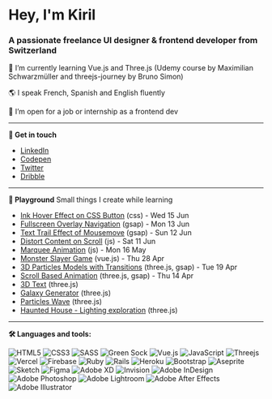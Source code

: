 <h1>Hey, I'm Kiril</h1>
<h3>A passionate freelance UI designer & frontend developer from Switzerland</h3>

🌱 I’m currently learning Vue.js and Three.js (Udemy course by Maximilian Schwarzmüller and threejs-journey by Bruno Simon)

🌎 I speak French, Spanish and English fluently

🔭 I’m open for a job or internship as a frontend dev


---
**👋  Get in touch**

- <a href="https://linkedin.com/in/kiriltucker" target="blank">LinkedIn</a>
- <a href="https://codepen.io/kirilbt" target="blank">Codepen</a>
- <a href="https://twitter.com/kirilbt" target="blank">Twitter</a>
- <a href="https://dribbble.com/kirilbt" target="blank">Dribble</a>

---
**🎨  Playground**
Small things I create while learning

- [Ink Hover Effect on CSS Button](https://codepen.io/kirilbt/full/gOvqVgP) (css) - Wed 15 Jun
- [Fullscreen Overlay Navigation](https://codepen.io/kirilbt/full/ZErVqbz) (gsap) - Mon 13 Jun
- [Text Trail Effect of Mousemove](https://codepen.io/kirilbt/full/XWZojKG) (gsap) - Sun 12 Jun
- [Distort Content on Scroll](https://codepen.io/kirilbt/full/dydQwJp) (js) - Sat 11 Jun
- [Marquee Animation](https://codepen.io/kirilbt/full/rNJjpRQ) (js) - Mon 16 May
- [Monster Slayer Game](https://kirilbt.github.io/monster-slayer/) (vue.js) - Thu 28 Apr
- [3D Particles Models with Transitions](https://3d-particles-models-with-transitions.vercel.app/) (three.js, gsap) - Tue 19 Apr
- [Scroll Based Animation](https://scroll-based-animation-weld.vercel.app/) (three.js, gsap) - Thu 14 Apr
- [3D Text](https://www.kiril.ch/) (three.js)
- [Galaxy Generator](https://19-galaxy-generator-nu.vercel.app/) (three.js)
- [Particles Wave](https://particles-omega.vercel.app/) (three.js)
- [Haunted House - Lighting exploration](https://17-haunted-house-one.vercel.app/) (three.js)

---
**🛠  Languages and tools:**

![HTML5](https://img.shields.io/badge/html5-%23E34F26.svg?style=flat-square&logo=html5&logoColor=white)
![CSS3](https://img.shields.io/badge/css3-%231572B6.svg?style=flat-square&logo=css3&logoColor=white)
![SASS](https://img.shields.io/badge/SASS-hotpink.svg?style=flat-square&logo=SASS&logoColor=white)
![Green Sock](https://img.shields.io/badge/green%20sock-88CE02?style=flat-square&logo=greensock&logoColor=white)
![Vue.js](https://img.shields.io/badge/vuejs-%2335495e.svg?style=flat-square&logo=vuedotjs&logoColor=%234FC08D)
![JavaScript](https://img.shields.io/badge/javascript-%23323330.svg?style=flat-square&logo=javascript&logoColor=%23F7DF1E)
![Threejs](https://img.shields.io/badge/threejs-black?style=flat-square&logo=three.js&logoColor=white)
![Vercel](https://img.shields.io/badge/vercel-%23000000.svg?style=flat-square&logo=vercel&logoColor=white)
![Firebase](https://img.shields.io/badge/firebase-%23039BE5.svg?style=flat-square&logo=firebase)
![Ruby](https://img.shields.io/badge/ruby-%23CC342D.svg?style=flat-square&logo=ruby&logoColor=white)
![Rails](https://img.shields.io/badge/rails-%23CC0000.svg?style=flat-square&logo=ruby-on-rails&logoColor=white)
![Heroku](https://img.shields.io/badge/heroku-%23430098.svg?style=flat-square&logo=heroku&logoColor=white)
![Bootstrap](https://img.shields.io/badge/bootstrap-%23563D7C.svg?style=flat-square&logo=bootstrap&logoColor=white)
![Aseprite](https://img.shields.io/badge/Aseprite-FFFFFF?style=flat-square&logo=Aseprite&logoColor=#7D929E)
![Sketch](https://img.shields.io/badge/Sketch-FFB387?style=flat-square&logo=sketch&logoColor=black)
![Figma](https://img.shields.io/badge/figma-%23F24E1E.svg?style=flat-square&logo=figma&logoColor=white)
![Adobe XD](https://img.shields.io/badge/Adobe%20XD-470137?style=flat-square&logo=Adobe%20XD&logoColor=#FF61F6)
![Invision](https://img.shields.io/badge/invision-FF3366?style=flat-square&logo=invision&logoColor=white)
![Adobe InDesign](https://img.shields.io/badge/Adobe%20InDesign-49021F?style=flat-square&logo=adobeindesign&logoColor=white)
![Adobe Photoshop](https://img.shields.io/badge/adobe%20photoshop-%2331A8FF.svg?style=flat-square&logo=adobe%20photoshop&logoColor=white)
![Adobe Lightroom](https://img.shields.io/badge/Adobe%20Lightroom-31A8FF.svg?style=flat-square&logo=Adobe%20Lightroom&logoColor=white)
![Adobe After Effects](https://img.shields.io/badge/Adobe%20After%20Effects-9999FF.svg?style=flat-square&logo=Adobe%20After%20Effects&logoColor=white)
![Adobe Illustrator](https://img.shields.io/badge/adobe%20illustrator-%23FF9A00.svg?style=flat-square&logo=adobe%20illustrator&logoColor=white)


